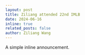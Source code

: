 ```yaml
---
layout: post
title: Ziliang attended 22nd IMLB 
date: 2024-06-16 
inline: true
related_posts: false
author: Ziliang Wang
---
```


A simple inline announcement.
